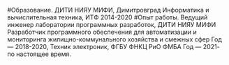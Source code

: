 #Образование. 
ДИТИ НИЯУ МИФИ, Димитровград Информатика и вычислительная техника, ИТФ 2014-2020
#Опыт работы. 
Ведущий инженер лаборатории программных разработок, ДИТИ НИЯУ МИФИ
Разработчик программного обеспечения для автоматизации и мониторинга жилищно-коммунального хозяйства и смежных сфер
Год — 2018-2020,
Техник электроник, ФГБУ ФНКЦ РиО ФМБА
Год — 2021- по настоящее время.
